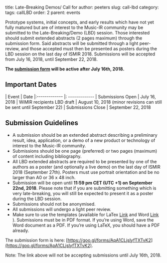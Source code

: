 title: Late-Breaking Demos/ Call for
author: peeters
slug: call-lbd
category:
tags: callLBD
order: 2
parent: events


Prototype systems, initial concepts, and early results which have not yet fully matured but are of interest to the Music-IR community may be submitted to the Late-Breaking/Demo (LBD) session. Those interested should submit extended abstracts (2 pages maximum) through the submission form. Said abstracts will be submitted through a light peer-review, and those accepted must then be presented as posters during the LBD session on the last day of ISMIR 2018. Submissions will be accepted from July 16, 2018, until September 22, 2018.

**The [submission form](https://goo.gl/forms/ApA1CLjslyfTXTvK2) will be active after July 16th, 2018.**

## Important Dates

| Event						|  Date
|:-------------				|: -------------
| Submissions Open			| July 16, 2018
| WiMIR recipients LBD draft	| August 10, 2018 (minor revisions can still be sent until September 22)
| Submissions Close			| September 22, 2018


## Submission Guidelines

- A submission should be an extended abstract describing a preliminary result, idea, application, or a demo of a new product or technology of interest to the Music-IR community.
- Submissions should be one page (preferred) or two pages (maximum) of content including bibliography.
- All LBD extended abstracts are required to be presented by one of the authors as a poster (and optionally a live demo) on the last day of ISMIR 2018 (September 27th). Posters must use portrait orientation and be no larger than A0 or 36 x 48 inch.
- Submission will be open until **11:59 pm CET (UTC +1) on September 22nd, 2018**. Please note that if you are submitting something which is very late-breaking, you will still be expected to present it as a poster during the LBD session.
- Submissions should not be anonymised.
- All submissions will undergo a light peer review.
- Make sure to use the templates (available for LaTex [Link]({filename}/doc/latex.zip) and Word [Link]({filename}/doc/word.zip) ). Submissions must be in PDF format. If you’re using Word, save the Word document as a PDF. If you’re using LaTeX, you should have a PDF already.

The submission form is here: [https://goo.gl/forms/ApA1CLjslyfTXTvK2](https://goo.gl/forms/ApA1CLjslyfTXTvK2).

Note: The link above will not be accepting submissions until July 16th, 2018.
